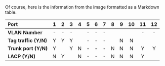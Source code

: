
Of course, here is the information from the image formatted as a Markdown table.

| Port | 1 | 2 | 3 | 4 | 5 | 6 | 7 | 8 | 9 | 10 | 11 | 12 |
| :--- | :-: | :-: | :-: | :-: | :-: | :-: | :-: | :-: | :-: | :-: | :-: | :-: |
| **VLAN Number** | - | - | - | | - | - | - | | | | - | - |
| **Tag traffic (Y/N)** | Y | Y | Y | | - | - | - | | N | N | | |
| **Trunk port (Y/N)** | Y | | Y | N | - | - | - | N | N | N | Y | Y |
| **LACP (Y/N)** | N | Y | | N | - | - | - | N | N | N | Y | |
